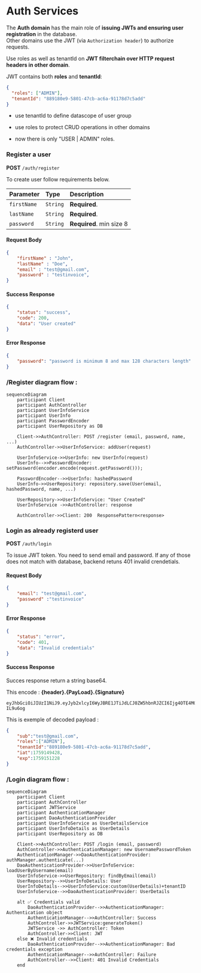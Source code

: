 # Auth Services

The **Auth domain** has the main role of **issuing JWTs and ensuring user registration** in the database.  
Other domains use the JWT (via `Authorization header`) to authorize requests.

Use roles as well as tenantId on **JWT filterchain over HTTP request headers in other domain**.

JWT contains both **roles** and **tenantId**:

```json
{
  "roles": ["ADMIN"],
  "tenantId": "889180e9-5801-47cb-ac6a-91178d7c5add"
}
```
- use tenantId to define datascope of user group

- use roles to protect CRUD operations in other domains

-  now there is only "USER | ADMIN" roles.


### Register a user


**POST** `/auth/register`

To create user follow requirements below.

| Parameter      | Type     | Description                               |
| :------------- | :------- | :---------------------------------------- |
| `firstName`    | `String` | **Required**.                             |
| `lastName`    | `String` | **Required**.                              |
| `password`     | `String` | **Required**.  min size 8                 |


#### Request Body
```json
{
    "firstName" : "John",
    "lastName" : "Doe",
    "email" : "test@gmail.com", 
    "password" : "testinvoice",
}
```

#### Success Response
```json
{
    "status": "success",
    "code": 200,
    "data": "User created"
}
```

#### Error Response
```json
{
    "password": "password is minimum 8 and max 128 characters length"
}
```

### /Register diagram flow : 

```mermaid
sequenceDiagram
    participant Client
    participant AuthController
    participant UserInfoService
    participant UserInfo
    participant PasswordEncoder
    participant UserRepository as DB

    Client->>AuthController: POST /register (email, password, name, ...)
    AuthController->>UserInfoService: addUser(request)

    UserInfoService->>UserInfo: new UserInfo(request)
    UserInfo-->>PasswordEncoder: setPassword(encoder.encode(request.getPassword()));

    PasswordEncoder-->>UserInfo: hashedPassword
    UserInfo->>UserRepository: repository.save(User(email, hashedPassword, name, ...)

    UserRepository->>UserInfoService: "User Created"
    UserInfoService ->>AuthController: response

    AuthController->>Client: 200  ResponsePattern<response>
```

### Login as already registerd user

**POST** `/auth/login`

To issue JWT token. You need to send email and password.
If any of those does not match with database, backend retuns 401 invalid crendetials.


#### Request Body
```json
{
    "email": "test@gmail.com",
    "password" :"testinvoice" 
}         
```
#### Error Response
```json
{
    "status": "error",
    "code": 401,
    "data": "Invalid credentials"
}
```
#### Success Response

Succes response return a string base64.

This encode : **{header}.{PayLoad}.{Signature}**

```text
eyJhbGciOiJIUzI1NiJ9.eyJyb2xlcyI6WyJBRE1JTiJdLCJ0ZW5hbnRJZCI6Ijg4OTE4MGU5LTU4MDEtNDdjYi1hYzZhLTkxMTc4ZDdjNWFkZCIsInN1YiI6InRlc3RAZ21haWwuY29tIiwiaWF0IjoxNzU5MTQ5NDI4LCJleHAiOjE3NTkxNTEyMjh9.BFVCipkwRHXyhgS1T3pkJEc5vSp74KRej68-IL9u6og
```

This is exemple of decoded payload :

```json
{
    "sub":"test@gmail.com",
    "roles":["ADMIN"],
    "tenantId":"889180e9-5801-47cb-ac6a-91178d7c5add",
    "iat":1759149428,
    "exp":1759151228
}
```

### /Login diagram flow :

```mermaid
sequenceDiagram
    participant Client
    participant AuthController
    participant JWTService
    participant AuthenticationManager
    participant DaoAuthenticationProvider
    participant UserInfoService as UserDetailsService
    participant UserInfoDetails as UserDetails
    participant UserRepository as DB

    Client->>AuthController: POST /login (email, password)
    AuthController->>AuthenticationManager: new UsernamePasswordToken
    AuthenticationManager->>DaoAuthenticationProvider: authManager.authenticate(...)
    DaoAuthenticationProvider->>UserInfoService: loadUserByUsername(email)
    UserInfoService->>UserRepository: findByEmail(email)
    UserRepository-->>UserInfoDetails: User
    UserInfoDetails-->>UserInfoService:custom(UserDetails)+tenantID
    UserInfoService-->>DaoAuthenticationProvider: UserDetails

    alt ✅ Credentials valid
        DaoAuthenticationProvider-->>AuthenticationManager: Authentication object
        AuthenticationManager-->>AuthController: Success
        AuthController->>JWTService:generateToken()
        JWTService ->> AuthController: Token
        AuthController->>Client: JWT
    else ❌ Invalid credentials
        DaoAuthenticationProvider-->>AuthenticationManager: Bad credentials exception
        AuthenticationManager-->>AuthController: Failure
        AuthController-->>Client: 401 Invalid Credentials
    end
```
